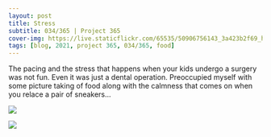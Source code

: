 ```yaml
---
layout: post
title: Stress
subtitle: 034/365 | Project 365
cover-img: https://live.staticflickr.com/65535/50906756143_3a423b2f69_h.jpg
tags: [blog, 2021, project 365, 034/365, food]
---
```

The pacing and the stress that happens when your kids undergo a surgery was not fun. Even it was just a dental operation. Preoccupied myself with some picture taking of food along with the calmness that comes on when you relace a pair of sneakers... 
<p class="post-img-wrap">
  <img src="https://live.staticflickr.com/65535/50905568227_f8d3550d83_h.jpg">
</p>
<p class="post-img-wrap">
  <img src="https://live.staticflickr.com/65535/50905012428_1cbca1a89f_h.jpg">
</p>
